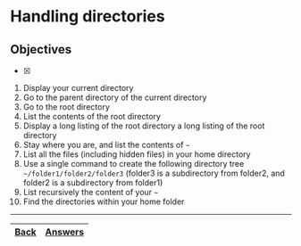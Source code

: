 # Handling directories

## Objectives

- [x] 


1. Display your current directory
2. Go to the parent directory of the current directory
3. Go to the root directory
4. List the contents of the root directory
5. Display a long listing of the root directory a long listing of the root directory
6. Stay where you are, and list the contents of `~`
7. List all the files (including hidden files) in your home directory
8. Use a single command to create the following directory tree `~/folder1/folder2/folder3` (folder3 is a subdirectory from folder2, and folder2 is a subdirectory from folder1)
9. List recursively the content of your `~` 
10. Find the directories within your home folder


---

[Back](/README.md)| [Answers](https://github.com/ricmmartins/fasthack-linux-answers/blob/main/challenges/lab-working-directories.md) | 
:----- |:-----
